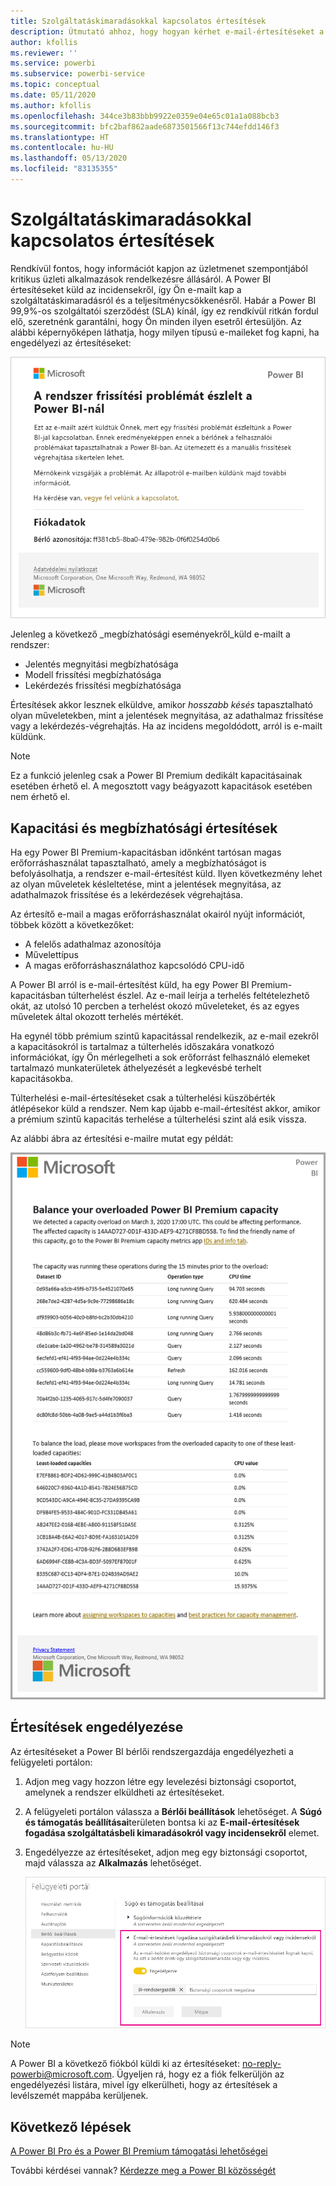 ```yaml
---
title: Szolgáltatáskimaradásokkal kapcsolatos értesítések
description: Útmutató ahhoz, hogy hogyan kérhet e-mail-értesítéseket a Power BI szolgáltatást érintő szolgáltatáskiesésről vagy teljesítménycsökkenésről.
author: kfollis
ms.reviewer: ''
ms.service: powerbi
ms.subservice: powerbi-service
ms.topic: conceptual
ms.date: 05/11/2020
ms.author: kfollis
ms.openlocfilehash: 344ce3b83bbb9922e0359e04e65c01a1a088bcb3
ms.sourcegitcommit: bfc2baf862aade6873501566f13c744efdd146f3
ms.translationtype: HT
ms.contentlocale: hu-HU
ms.lasthandoff: 05/13/2020
ms.locfileid: "83135355"
---
```

# <a name="service-interruption-notifications"></a>Szolgáltatáskimaradásokkal kapcsolatos értesítések

Rendkívül fontos, hogy információt kapjon az üzletmenet szempontjából kritikus üzleti alkalmazások rendelkezésre állásáról. A Power BI értesítéseket küld az incidensekről, így Ön e-mailt kap a szolgáltatáskimaradásról és a teljesítménycsökkenésről. Habár a Power BI 99,9%-os szolgáltatói szerződést (SLA) kínál, így ez rendkívül ritkán fordul elő, szeretnénk garantálni, hogy Ön minden ilyen esetről értesüljön. Az alábbi képernyőképen láthatja, hogy milyen típusú e-maileket fog kapni, ha engedélyezi az értesítéseket:

![Frissítéssel kapcsolatos értesítő e-mail](media/service-interruption-notifications/refresh-notification-email.png)

Jelenleg a következő _megbízhatósági eseményekről_küld e-mailt a rendszer:

- Jelentés megnyitási megbízhatósága
- Modell frissítési megbízhatósága
- Lekérdezés frissítési megbízhatósága

Értesítések akkor lesznek elküldve, amikor _hosszabb késés_ tapasztalható olyan műveletekben, mint a jelentések megnyitása, az adathalmaz frissítése vagy a lekérdezés-végrehajtás. Ha az incidens megoldódott, arról is e-mailt küldünk.

> [!NOTE]
> Ez a funkció jelenleg csak a Power BI Premium dedikált kapacitásainak esetében érhető el. A megosztott vagy beágyazott kapacitások esetében nem érhető el.

## <a name="capacity-and-reliability-notifications"></a>Kapacitási és megbízhatósági értesítések

Ha egy Power BI Premium-kapacitásban időnként tartósan magas erőforráshasználat tapasztalható, amely a megbízhatóságot is befolyásolhatja, a rendszer e-mail-értesítést küld. Ilyen következmény lehet az olyan műveletek késleltetése, mint a jelentések megnyitása, az adathalmazok frissítése és a lekérdezések végrehajtása. 

Az értesítő e-mail a magas erőforráshasználat okairól nyújt információt, többek között a következőket:

* A felelős adathalmaz azonosítója
* Művelettípus
* A magas erőforráshasználathoz kapcsolódó CPU-idő

A Power BI arról is e-mail-értesítést küld, ha egy Power BI Premium-kapacitásban túlterhelést észlel. Az e-mail leírja a terhelés feltételezhető okát, az utolsó 10 percben a terhelést okozó műveleteket, és az egyes műveletek által okozott terhelés mértékét. 


Ha egynél több prémium szintű kapacitással rendelkezik, az e-mail ezekről a kapacitásokról is tartalmaz a túlterhelés időszakára vonatkozó információkat, így Ön mérlegelheti a sok erőforrást felhasználó elemeket tartalmazó munkaterületek áthelyezését a legkevésbé terhelt kapacitásokba.

Túlterhelési e-mail-értesítéseket csak a túlterhelési küszöbérték átlépésekor küld a rendszer. Nem kap újabb e-mail-értesítést akkor, amikor a prémium szintű kapacitás terhelése a túlterhelési szint alá esik vissza.

Az alábbi ábra az értesítési e-mailre mutat egy példát:

![kapacitás túlterheléséről értesítő e-mail](media/service-interruption-notifications/refresh-notification-email-2.png)


## <a name="enable-notifications"></a>Értesítések engedélyezése

Az értesítéseket a Power BI bérlői rendszergazdája engedélyezheti a felügyeleti portálon:

1. Adjon meg vagy hozzon létre egy levelezési biztonsági csoportot, amelynek a rendszer elküldheti az értesítéseket.

1. A felügyeleti portálon válassza a **Bérlői beállítások** lehetőséget. A **Súgó és támogatás beállításai**területen bontsa ki az **E-mail-értesítések fogadása szolgáltatásbeli kimaradásokról vagy incidensekről** elemet.

1. Engedélyezze az értesítéseket, adjon meg egy biztonsági csoportot, majd válassza az **Alkalmazás** lehetőséget.

    ![Szolgáltatási értesítések engedélyezése](media/service-interruption-notifications/enable-notifications.png)

> [!NOTE]
> A Power BI a következő fiókból küldi ki az értesítéseket: no-reply-powerbi@microsoft.com. Ügyeljen rá, hogy ez a fiók felkerüljön az engedélyezési listára, mivel így elkerülheti, hogy az értesítések a levélszemét mappába kerüljenek.

## <a name="next-steps"></a>Következő lépések

[A Power BI Pro és a Power BI Premium támogatási lehetőségei](service-support-options.md)

További kérdései vannak? [Kérdezze meg a Power BI közösségét](https://community.powerbi.com/)
